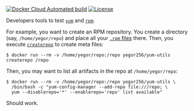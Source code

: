 [![Docker Cloud Automated build](https://img.shields.io/docker/cloud/automated/yegor256/yum-utils)](https://hub.docker.com/r/yegor256/yum-utils)
[![License](https://img.shields.io/badge/license-MIT-green.svg)](https://github.com/yegor256/yum-utils/master/LICENSE.txt)

Developers tools to test
[`yum`](https://en.wikipedia.org/wiki/Yum_%28software%29) and
[`rpm`](https://en.wikipedia.org/wiki/RPM_Package_Manager).

For example, you want to create an RPM repository. You create
a directory (say, `/home/yegor/repo`) and place all your
[`.rpm` files](https://rpm-packaging-guide.github.io/) there.
Then, you execute
[`createrepo`](https://linux.die.net/man/8/createrepo) to create
meta files:

```
$ docker run --rm -v /home/yegor/repo:/repo yegor256/yum-utils createrepo /repo
```

Then, you may want to list all artifacts in the repo at `/home/yegor/repo`:

```
$ docker run --rm -v /home/yegor/repo:/repo yegor256/yum-utils \
  /bin/bash -c "yum-config-manager --add-repo file:///repo; \
  yum --disablerepo='*' --enablerepo='repo' list available"
```

Should work.

